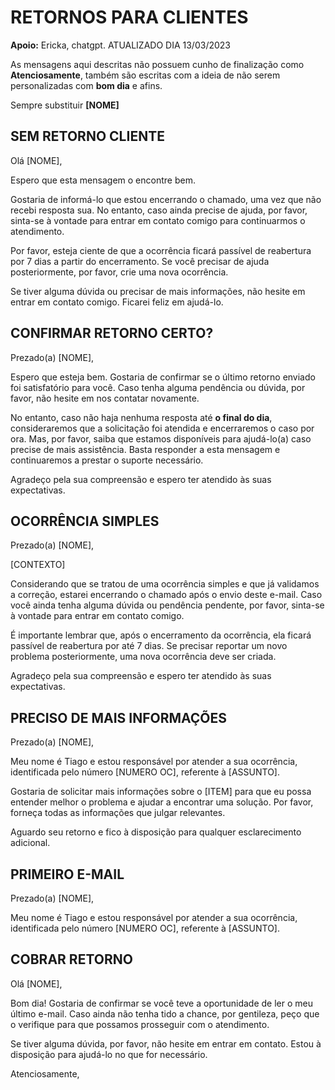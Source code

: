 
# RETORNOS PARA CLIENTES
**Apoio:** Ericka, chatgpt.
ATUALIZADO DIA 13/03/2023

As mensagens aqui descritas não possuem cunho de finalização como **Atenciosamente**, também são escritas com a ideia de não serem personalizadas com **bom dia** e afins.

Sempre substituir **[NOME]**

## SEM RETORNO CLIENTE

Olá [NOME],

Espero que esta mensagem o encontre bem.

Gostaria de informá-lo que estou encerrando o chamado, uma vez que não recebi resposta sua. No entanto, caso ainda precise de ajuda, por favor, sinta-se à vontade para entrar em contato comigo para continuarmos o atendimento.

Por favor, esteja ciente de que a ocorrência ficará passível de reabertura por 7 dias a partir do encerramento. Se você precisar de ajuda posteriormente, por favor, crie uma nova ocorrência.

Se tiver alguma dúvida ou precisar de mais informações, não hesite em entrar em contato comigo. Ficarei feliz em ajudá-lo.

## CONFIRMAR RETORNO CERTO?

Prezado(a) [NOME],

Espero que esteja bem. Gostaria de confirmar se o último retorno enviado foi satisfatório para você. Caso tenha alguma pendência ou dúvida, por favor, não hesite em nos contatar novamente.

No entanto, caso não haja nenhuma resposta até **o final do dia**, consideraremos que a solicitação foi atendida e encerraremos o caso por ora. Mas, por favor, saiba que estamos disponíveis para ajudá-lo(a) caso precise de mais assistência. Basta responder a esta mensagem e continuaremos a prestar o suporte necessário.

Agradeço pela sua compreensão e espero ter atendido às suas expectativas.

## OCORRÊNCIA SIMPLES

Prezado(a) [NOME],

[CONTEXTO]

Considerando que se tratou de uma ocorrência simples e que já validamos a correção, estarei encerrando o chamado após o envio deste e-mail. Caso você ainda tenha alguma dúvida ou pendência pendente, por favor, sinta-se à vontade para entrar em contato comigo.

É importante lembrar que, após o encerramento da ocorrência, ela ficará passível de reabertura por até 7 dias. Se precisar reportar um novo problema posteriormente, uma nova ocorrência deve ser criada.

Agradeço pela sua compreensão e espero ter atendido às suas expectativas.

## PRECISO DE MAIS INFORMAÇÕES

Prezado(a) [NOME],

Meu nome é Tiago e estou responsável por atender a sua ocorrência, identificada pelo número [NUMERO OC], referente à [ASSUNTO].

Gostaria de solicitar mais informações sobre o [ITEM] para que eu possa entender melhor o problema e ajudar a encontrar uma solução. Por favor, forneça todas as informações que julgar relevantes.

Aguardo seu retorno e fico à disposição para qualquer esclarecimento adicional.

## PRIMEIRO E-MAIL

Prezado(a) [NOME],

Meu nome é Tiago e estou responsável por atender a sua ocorrência, identificada pelo número [NUMERO OC], referente à [ASSUNTO].


## COBRAR RETORNO

Olá [NOME],

Bom dia! Gostaria de confirmar se você teve a oportunidade de ler o meu último e-mail. Caso ainda não tenha tido a chance, por gentileza, peço que o verifique para que possamos prosseguir com o atendimento.

Se tiver alguma dúvida, por favor, não hesite em entrar em contato. Estou à disposição para ajudá-lo no que for necessário.

Atenciosamente,


